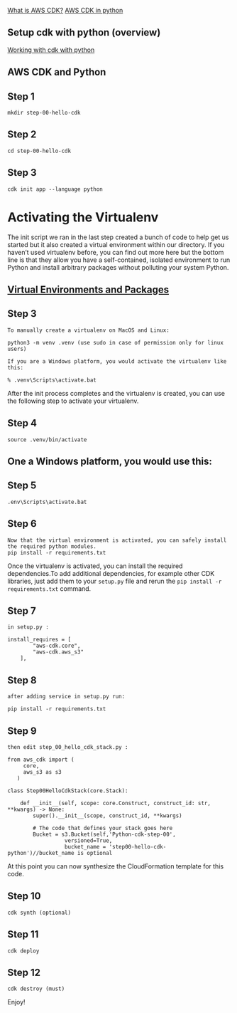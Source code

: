 [What is AWS CDK?](https://docs.aws.amazon.com/cdk/latest/guide/home.html)
[AWS CDK in python](https://docs.aws.amazon.com/cdk/api/latest/python/index.html)

## Setup cdk with python (overview)


[Working with cdk with python](https://docs.aws.amazon.com/cdk/latest/guide/work-with-cdk-python.html)

## AWS CDK and Python 

## Step 1
```
mkdir step-00-hello-cdk 
```

## Step 2
```
cd step-00-hello-cdk
```

## Step 3
```
cdk init app --language python
```

# Activating the Virtualenv
The init script we ran in the last step created a bunch of code to help get us started but it also created a virtual environment within our directory. If you haven’t used virtualenv before, you can find out more here but the bottom line is that they allow you have a self-contained, isolated environment to run Python and install arbitrary packages without polluting your system Python.

## [Virtual Environments and Packages](https://docs.python.org/3/tutorial/venv.html#virtual-environments-and-packages)




## Step 3
```
To manually create a virtualenv on MacOS and Linux:

python3 -m venv .venv (use sudo in case of permission only for linux users)
```


```
If you are a Windows platform, you would activate the virtualenv like this:

% .venv\Scripts\activate.bat
```

After the init process completes and the virtualenv is created, you can use the following
step to activate your virtualenv.

## Step 4
```
source .venv/bin/activate
```

## One a Windows platform, you would use this:

## Step 5
```
.env\Scripts\activate.bat
```

## Step 6
```
Now that the virtual environment is activated, you can safely install the required python modules.
pip install -r requirements.txt
```

Once the virtualenv is activated, you can install the required dependencies.To add additional dependencies, for example other CDK libraries, just add
them to your `setup.py` file and rerun the `pip install -r requirements.txt`
command.

## Step 7
```
in setup.py :

install_requires = [
        "aws-cdk.core",
        "aws-cdk.aws_s3"
    ],
```

## Step 8
```
after adding service in setup.py run:

pip install -r requirements.txt
```

## Step 9
```
then edit step_00_hello_cdk_stack.py :

from aws_cdk import (
     core, 
     aws_s3 as s3
   )
   
class Step00HelloCdkStack(core.Stack):

    def __init__(self, scope: core.Construct, construct_id: str, **kwargs) -> None:
        super().__init__(scope, construct_id, **kwargs)
        
        # The code that defines your stack goes here
        Bucket = s3.Bucket(self,'Python-cdk-step-00',
                  versioned=True,
                  bucket_name = 'step00-hello-cdk-python')//bucket_name is optional
```

At this point you can now synthesize the CloudFormation template for this code.

## Step 10
```
cdk synth (optional)
```

## Step 11
```
cdk deploy
```
## Step 12
```
cdk destroy (must)
```

Enjoy!
